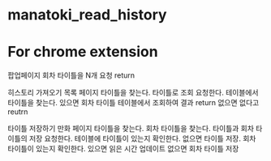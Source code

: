 # manatoki_read_history
# For chrome extension

팝업페이지
  회차 타이틀을 N개 요청
  return

히스토리 가져오기
  목록 페이지
    타이틀을 찾는다.
    타이틀로 조회 요청한다.
    테이블에서 타이틀을 찾는다.
      있으면 회차 타이틀 테이블에서 조회하여 결과 return
    없으면 
      없다고 reutrn
    
타이틀 저장하기
  만화 페이지
    타이틀을 찾는다.
    회차 타이틀을 찾는다.
    타이틀과 회차 타이틀의 저장 요청한다.
    테이블에 타이틀이 있는지 확인한다.
      없으면 타이틀 저장.
      회차 타이틀이 있는지 확인한다.
        있으면 읽은 시간 업데이트
      없으면 
        회차 타이틀 저장
